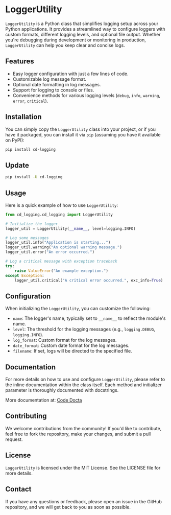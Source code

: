 # LoggerUtility

`LoggerUtility` is a Python class that simplifies logging setup across your Python applications. It provides a streamlined way to configure loggers with custom formats, different logging levels, and optional file output. Whether you're debugging during development or monitoring in production, `LoggerUtility` can help you keep clear and concise logs.

## Features

- Easy logger configuration with just a few lines of code.
- Customizable log message format.
- Optional date formatting in log messages.
- Support for logging to console or files.
- Convenience methods for various logging levels (`debug`, `info`, `warning`, `error`, `critical`).

## Installation

You can simply copy the `LoggerUtility` class into your project, or if you have it packaged, you can install it via `pip` (assuming you have it available on PyPI):

```bash
pip install cd-logging
```
## Update

```bash
pip install -U cd-logging
```

## Usage

Here is a quick example of how to use `LoggerUtility`:

```python
from cd_logging.cd_logging import LoggerUtility

# Initialize the logger
logger_util = LoggerUtility(__name__, level=logging.INFO)

# Log some messages
logger_util.info("Application is starting...")
logger_util.warning("An optional warning message.")
logger_util.error("An error occurred.")

# Log a critical message with exception traceback
try:
    raise ValueError("An example exception.")
except Exception:
    logger_util.critical("A critical error occurred.", exc_info=True)
```

## Configuration

When initializing the `LoggerUtility`, you can customize the following:

- `name`: The logger's name, typically set to `__name__` to reflect the module's name.
- `level`: The threshold for the logging messages (e.g., `logging.DEBUG`, `logging.INFO`).
- `log_format`: Custom format for the log messages.
- `date_format`: Custom date format for the log messages.
- `filename`: If set, logs will be directed to the specified file.

## Documentation

For more details on how to use and configure `LoggerUtility`, please refer to the inline documentation within the class itself. Each method and initializer parameter is thoroughly documented with docstrings.

More documentation at:
[Code Docta](https://codedocta.com "Code Docta")

## Contributing

We welcome contributions from the community! If you'd like to contribute, feel free to fork the repository, make your changes, and submit a pull request.

## License

`LoggerUtility` is licensed under the MIT License. See the LICENSE file for more details.

## Contact

If you have any questions or feedback, please open an issue in the GitHub repository, and we will get back to you as soon as possible.
```


